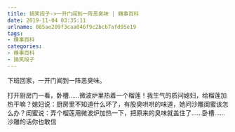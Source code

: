 ```yaml
---
title: 搞笑段子->一开门闻到一阵恶臭味 | 糗事百科
date: 2019-11-04 03:35:11
urlname: 085ae209f3caa046f9c2bcb7afd95e19
tags: 
- 糗事百科
categories:
- 糗事百科
- 搞笑段子
---
```

下班回家，一开门闻到一阵恶臭味。

打开厨房门一看，卧槽……微波炉里热着一个榴莲！我生气的质问媳妇，给榴莲加热干嘛？媳妇说：厨房里不知道什么坏了，有股臭哄哄的味道，她问沙雕闺蜜该怎么办？闺蜜说：弄个榴莲用微波炉加热一下，把原来的臭味就盖住了……卧槽……沙雕的话你也敢信


